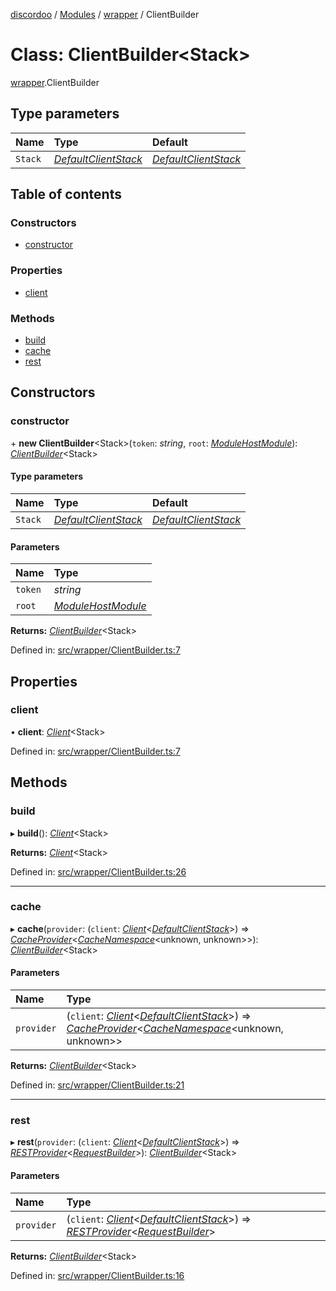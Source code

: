 [discordoo](../README.md) / [Modules](../modules.md) / [wrapper](../modules/wrapper.md) / ClientBuilder

# Class: ClientBuilder<Stack\>

[wrapper](../modules/wrapper.md).ClientBuilder

## Type parameters

| Name | Type | Default |
| :------ | :------ | :------ |
| `Stack` | [*DefaultClientStack*](../interfaces/core.defaultclientstack.md) | [*DefaultClientStack*](../interfaces/core.defaultclientstack.md) |

## Table of contents

### Constructors

- [constructor](wrapper.clientbuilder.md#constructor)

### Properties

- [client](wrapper.clientbuilder.md#client)

### Methods

- [build](wrapper.clientbuilder.md#build)
- [cache](wrapper.clientbuilder.md#cache)
- [rest](wrapper.clientbuilder.md#rest)

## Constructors

### constructor

\+ **new ClientBuilder**<Stack\>(`token`: *string*, `root`: [*ModuleHostModule*](wrapper.modulehostmodule.md)): [*ClientBuilder*](wrapper.clientbuilder.md)<Stack\>

#### Type parameters

| Name | Type | Default |
| :------ | :------ | :------ |
| `Stack` | [*DefaultClientStack*](../interfaces/core.defaultclientstack.md) | [*DefaultClientStack*](../interfaces/core.defaultclientstack.md) |

#### Parameters

| Name | Type |
| :------ | :------ |
| `token` | *string* |
| `root` | [*ModuleHostModule*](wrapper.modulehostmodule.md) |

**Returns:** [*ClientBuilder*](wrapper.clientbuilder.md)<Stack\>

Defined in: [src/wrapper/ClientBuilder.ts:7](https://github.com/Discordoo/discordoo/blob/75592d0/src/wrapper/ClientBuilder.ts#L7)

## Properties

### client

• **client**: [*Client*](core.client.md)<Stack\>

Defined in: [src/wrapper/ClientBuilder.ts:7](https://github.com/Discordoo/discordoo/blob/75592d0/src/wrapper/ClientBuilder.ts#L7)

## Methods

### build

▸ **build**(): [*Client*](core.client.md)<Stack\>

**Returns:** [*Client*](core.client.md)<Stack\>

Defined in: [src/wrapper/ClientBuilder.ts:26](https://github.com/Discordoo/discordoo/blob/75592d0/src/wrapper/ClientBuilder.ts#L26)

___

### cache

▸ **cache**(`provider`: (`client`: [*Client*](core.client.md)<[*DefaultClientStack*](../interfaces/core.defaultclientstack.md)\>) => [*CacheProvider*](../modules/core.md#cacheprovider)<[*CacheNamespace*](../interfaces/core.cachenamespace.md)<unknown, unknown\>\>): [*ClientBuilder*](wrapper.clientbuilder.md)<Stack\>

#### Parameters

| Name | Type |
| :------ | :------ |
| `provider` | (`client`: [*Client*](core.client.md)<[*DefaultClientStack*](../interfaces/core.defaultclientstack.md)\>) => [*CacheProvider*](../modules/core.md#cacheprovider)<[*CacheNamespace*](../interfaces/core.cachenamespace.md)<unknown, unknown\>\> |

**Returns:** [*ClientBuilder*](wrapper.clientbuilder.md)<Stack\>

Defined in: [src/wrapper/ClientBuilder.ts:21](https://github.com/Discordoo/discordoo/blob/75592d0/src/wrapper/ClientBuilder.ts#L21)

___

### rest

▸ **rest**(`provider`: (`client`: [*Client*](core.client.md)<[*DefaultClientStack*](../interfaces/core.defaultclientstack.md)\>) => [*RESTProvider*](../modules/core.md#restprovider)<[*RequestBuilder*](../interfaces/core.requestbuilder.md)\>): [*ClientBuilder*](wrapper.clientbuilder.md)<Stack\>

#### Parameters

| Name | Type |
| :------ | :------ |
| `provider` | (`client`: [*Client*](core.client.md)<[*DefaultClientStack*](../interfaces/core.defaultclientstack.md)\>) => [*RESTProvider*](../modules/core.md#restprovider)<[*RequestBuilder*](../interfaces/core.requestbuilder.md)\> |

**Returns:** [*ClientBuilder*](wrapper.clientbuilder.md)<Stack\>

Defined in: [src/wrapper/ClientBuilder.ts:16](https://github.com/Discordoo/discordoo/blob/75592d0/src/wrapper/ClientBuilder.ts#L16)
